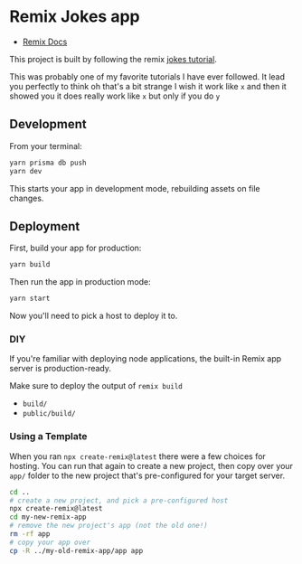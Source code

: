 # Remix Jokes app

- [Remix Docs](https://remix.run/docs)

This project is built by following the remix [jokes tutorial](https://remix.run/docs/en/v1/tutorials/jokes).

This was probably one of my favorite tutorials I have ever followed. It lead you
perfectly to think oh that's a bit strange I wish it work like `x` and then
it showed you it does really work like `x` but only if you do `y`

## Development

From your terminal:

```sh
yarn prisma db push
yarn dev
```

This starts your app in development mode, rebuilding assets on file changes.

## Deployment

First, build your app for production:

```sh
yarn build
```

Then run the app in production mode:

```sh
yarn start
```

Now you'll need to pick a host to deploy it to.

### DIY

If you're familiar with deploying node applications, the built-in Remix app server is production-ready.

Make sure to deploy the output of `remix build`

- `build/`
- `public/build/`

### Using a Template

When you ran `npx create-remix@latest` there were a few choices for hosting. You can run that again to create a new project, then copy over your `app/` folder to the new project that's pre-configured for your target server.

```sh
cd ..
# create a new project, and pick a pre-configured host
npx create-remix@latest
cd my-new-remix-app
# remove the new project's app (not the old one!)
rm -rf app
# copy your app over
cp -R ../my-old-remix-app/app app
```
